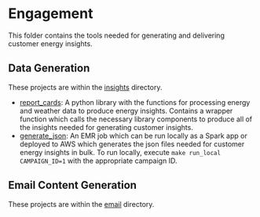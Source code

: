 # Engagement

This folder contains the tools needed for generating and delivering
customer energy insights.

## Data Generation

These projects are within the [insights](/engagement/insights) directory.

* [report_cards](/engagement/insights/python-library): A python
  library with the functions for processing energy and weather data to
  produce energy insights. Contains a wrapper function which calls the
  necessary library components to produce all of the insights needed
  for generating customer insights.
* [generate_json](/engagement/insights/emr/generate_json): An EMR job
  which can be run locally as a Spark app or deployed to AWS which
  generates the json files needed for customer energy insights in
  bulk. To run locally, execute `make run_local CAMPAIGN_ID=1` with
  the appropriate campaign ID.

## Email Content Generation

These projects are within the [email](/engagement/email) directory.
